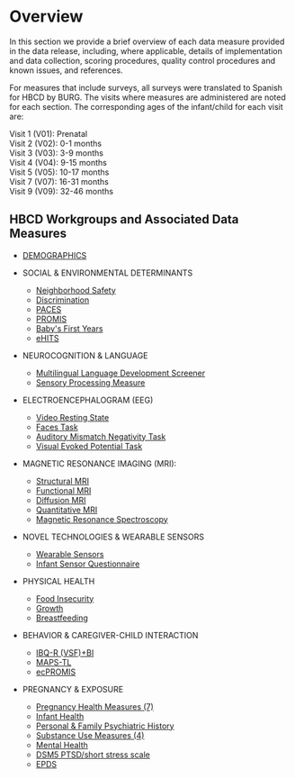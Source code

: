 # Overview

In this section we provide a brief overview of each data measure provided in the data release, including, where applicable, details of implementation and data collection, scoring procedures, quality control procedures and known issues, and references.

For measures that include surveys, all surveys were translated to Spanish for HBCD by BURG. The visits where measures are administered are noted for each section. The corresponding ages of the infant/child for each visit are:
>>>
Visit 1 (V01): Prenatal <br>
Visit 2 (V02): 0-1 months <br>
Visit 3 (V03): 3-9 months <br>
Visit 4 (V04): 9-15 months <br>
Visit 5 (V05): 10-17 months <br>
Visit 7 (V07): 16-31 months <br>
Visit 9 (V09): 32-46 months <br>

## HBCD Workgroups and Associated Data Measures
- [DEMOGRAPHICS](demographics.md)

- SOCIAL & ENVIRONMENTAL DETERMINANTS
    - [Neighborhood Safety](socenv_determinants/neighborhood_safety.md)
    - [Discrimination](socenv_determinants/discrimination.md)
    - [PACES](socenv_determinants/PACES.md)
    - [PROMIS](socenv_determinants/PROMIS.md)
    - [Baby's First Years](socenv_determinants/bfy.md)
    - [eHITS](socenv_determinants/eHITS.md)

- NEUROCOGNITION & LANGUAGE 
    - [Multilingual Language Development Screener](neurocog/MLDS.md) 
    - [Sensory Processing Measure](neurocog/SPM2.md) 

- ELECTROENCEPHALOGRAM (EEG) 
    - [Video Resting State](eeg/video_rs.md)
    - [Faces Task](eeg/faces_task.md)
    - [Auditory Mismatch Negativity Task](eeg/aud_mm.md)
    - [Visual Evoked Potential Task](eeg/vis_ep_task.md) 

- MAGNETIC RESONANCE IMAGING (MRI):
    - [Structural MRI](mri/smri.md)
    - [Functional MRI](mri/fmri.md)
    - [Diffusion MRI](mri/dmri.md)
    - [Quantitative MRI](mri/qalas.md)
    - [Magnetic Resonance Spectroscopy](mri/mrs.md)
    
- NOVEL TECHNOLOGIES & WEARABLE SENSORS 
    - [Wearable Sensors](sensors/wearable_sensors.md)
    - [Infant Sensor Questionnaire](sensors/sensor_questionnaire.md)

- PHYSICAL HEALTH 
    - [Food Insecurity](physicalhealth.md#food-insecurity)
    - [Growth](physicalhealth.md#growth)
    - [Breastfeeding](physicalhealth.md#breastfeeding)

- BEHAVIOR & CAREGIVER-CHILD INTERACTION
    - [IBQ-R (VSF)+BI](beh_CG_interaction/IBQ-R.md)
    - [MAPS-TL](beh_CG_interaction/MAPS-TL.md)
    - [ecPROMIS](beh_CG_interaction/ePROMIS.md)

- PREGNANCY & EXPOSURE 
    - [Pregnancy Health Measures (7)](pregexp/preghealth_all.md)
    - [Infant Health](pregexp/infanthealth.md)
    - [Personal & Family Psychiatric History](pregexp/psych_history.md)
    - [Substance Use Measures (4)](pregexp/substanceuse_all.md)
    - [Mental Health](pregexp/mentalhealth.md)
    - [DSM5 PTSD/short stress scale](pregexp/NSESSS.md)
    - [EPDS](pregexp/EPDS.md)
